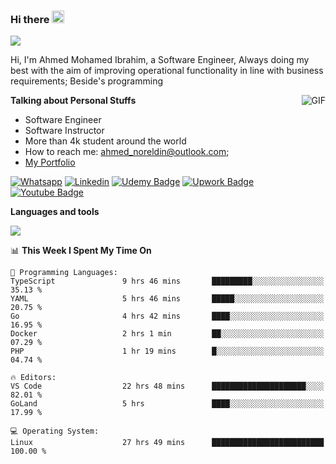 ### Hi there <img src="https://raw.githubusercontent.com/MartinHeinz/MartinHeinz/master/wave.gif" width="20px">

![](https://komarev.com/ghpvc/?username=2hmad&color=lightgrey)

Hi, I'm Ahmed Mohamed Ibrahim, a Software Engineer, Always doing my best with the aim of improving operational functionality in line with business requirements; Beside's programming

  <img align="right" alt="GIF" src="https://media.giphy.com/media/836HiJc7pgzy8iNXCn/giphy.gif" />
  
**Talking about Personal Stuffs**

- Software Engineer
- Software Instructor
- More than 4k student around the world
- How to reach me: ahmed_noreldin@outlook.com;
- [My Portfolio](https://ahmednoreldin.com)

[![Whatsapp](https://img.shields.io/badge/WhatsApp-25D366?style=for-the-badge&logo=whatsapp&logoColor=white)](http://wa.me/201275457924)
[![Linkedin](https://img.shields.io/badge/LinkedIn-0077B5?style=for-the-badge&logo=linkedin&logoColor=white)](https://www.linkedin.com/in/ahmednoreldin)
[![Udemy Badge](https://img.shields.io/badge/Udemy-EC5252?style=for-the-badge&logo=Udemy&logoColor=white)](https://www.udemy.com/user/ahmed-mohamed-1/) 
[![Upwork Badge](https://img.shields.io/badge/Upwork-14a800?style=for-the-badge&logo=Upwork&logoColor=white)](https://www.upwork.com/freelancers/~01788957435aed0aa5)
[![Youtube Badge](https://img.shields.io/badge/youtube-FF0000?style=for-the-badge&logo=youtube&logoColor=white)](https://www.youtube.com/@code_with_ahmed)

**Languages and tools**  

<img src="https://skillicons.dev/icons?i=aws,gcp,azure,react,vue,flutter,php,cpp,docker,elasticsearch,express,git,githubactions,go,grafana,graphql,java,kafka,kubernetes,laravel,mongodb,mysql,nestjs,nextjs,nodejs,nuxtjs,php,postgres,postman,react,redis,redux,spring,sqlite,ts">

<!--START_SECTION:waka-->
📊 **This Week I Spent My Time On** 

```text
💬 Programming Languages: 
TypeScript               9 hrs 46 mins       █████████░░░░░░░░░░░░░░░░   35.13 % 
YAML                     5 hrs 46 mins       █████░░░░░░░░░░░░░░░░░░░░   20.75 % 
Go                       4 hrs 42 mins       ████░░░░░░░░░░░░░░░░░░░░░   16.95 % 
Docker                   2 hrs 1 min         ██░░░░░░░░░░░░░░░░░░░░░░░   07.29 % 
PHP                      1 hr 19 mins        █░░░░░░░░░░░░░░░░░░░░░░░░   04.74 % 

🔥 Editors: 
VS Code                  22 hrs 48 mins      █████████████████████░░░░   82.01 % 
GoLand                   5 hrs               ████░░░░░░░░░░░░░░░░░░░░░   17.99 % 

💻 Operating System: 
Linux                    27 hrs 49 mins      █████████████████████████   100.00 % 
```


<!--END_SECTION:waka-->
 
